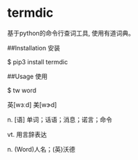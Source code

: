 # termdic

基于python的命令行查词工具, 使用有道词典。

##Installation 安装

$ pip3 install termdic

##Usage 使用

$ tw word

英[wɜːd] 美[wɝd]

n. [语] 单词；话语；消息；诺言；命令

vt. 用言辞表达

n. (Word)人名；(英)沃德
